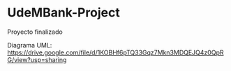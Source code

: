 # UdeMBank-Project

Proyecto finalizado

Diagrama UML: https://drive.google.com/file/d/1KOBHf6pTQ33Gqz7Mkn3MDQEJQ4z0QpRG/view?usp=sharing

